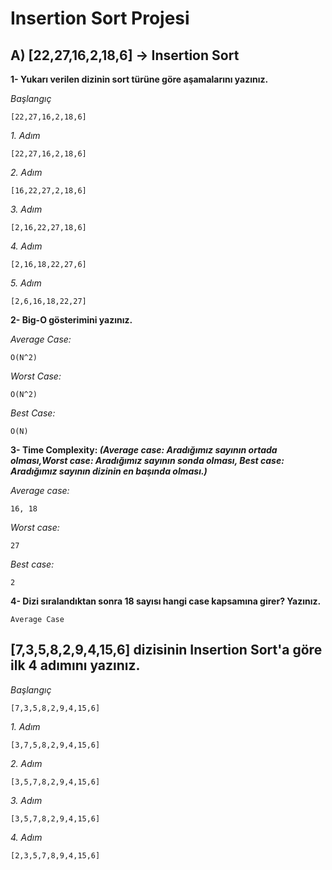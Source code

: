 # Insertion Sort Projesi
## **A) [22,27,16,2,18,6] -> Insertion Sort**

**1- Yukarı verilen dizinin sort türüne göre aşamalarını yazınız.**

*Başlangıç* 

    [22,27,16,2,18,6]

*1. Adım*

    [22,27,16,2,18,6]

*2. Adım*

    [16,22,27,2,18,6]

*3. Adım*

    [2,16,22,27,18,6]

*4. Adım*

    [2,16,18,22,27,6]

*5. Adım*

    [2,6,16,18,22,27]

**2- Big-O gösterimini yazınız.**
	
*Average Case:* 

    O(N^2) 

*Worst Case:* 

    O(N^2)

*Best Case:* 

    O(N) 

**3- Time Complexity: *(Average case: Aradığımız sayının ortada olması,Worst case: Aradığımız sayının sonda olması, Best case: Aradığımız sayının dizinin en başında olması.)***

*Average case:* 

    16, 18

*Worst case:* 

    27

*Best case:*

    2

**4- Dizi sıralandıktan sonra 18 sayısı hangi case kapsamına girer? Yazınız.**

    Average Case

## [7,3,5,8,2,9,4,15,6] dizisinin Insertion Sort'a göre ilk 4 adımını yazınız.

*Başlangıç*

    [7,3,5,8,2,9,4,15,6]

*1. Adım*

    [3,7,5,8,2,9,4,15,6]

*2. Adım*

    [3,5,7,8,2,9,4,15,6]

*3. Adım*

    [3,5,7,8,2,9,4,15,6]

*4. Adım*

    [2,3,5,7,8,9,4,15,6]
